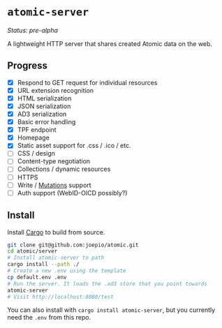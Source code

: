 # `atomic-server`

_Status: pre-alpha_

A lightweight HTTP server that shares created Atomic data on the web.

## Progress

- [x] Respond to GET request for individual resources
- [x] URL extension recognition
- [x] HTML serialization
- [x] JSON serialization
- [x] AD3 serialization
- [x] Basic error handling
- [x] TPF endpoint
- [x] Homepage
- [x] Static asset support for .css / .ico / etc.
- [ ] CSS / design
- [ ] Content-type negotiation
- [ ] Collections / dynamic resources
- [ ] HTTPS
- [ ] Write / [Mutations](https://docs.atomicdata.dev/mutations/intro.html) support
- [ ] Auth support (WebID-OICD possibly?)

## Install

Install [Cargo](https://doc.rust-lang.org/cargo/getting-started/installation.html) to build from source.

```sh
git clone git@github.com:joepio/atomic.git
cd atomic/server
# Install atomic-server to path
cargo install --path ./
# Create a new .env using the template
cp default.env .env
# Run the server. It loads the .ad3 store that you point towards
atomic-server
# Visit http://localhost:8080/test
```

You can also install with `cargo install atomic-server`, but you currently need the `.env` from this repo.
